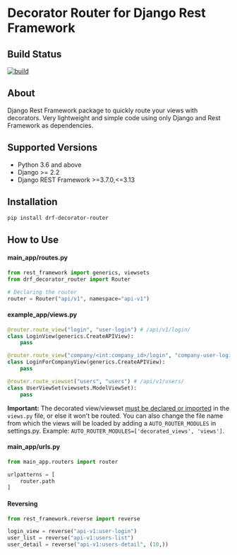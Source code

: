 Decorator Router for Django Rest Framework
==========================================

Build Status
------------
[![build](https://github.com/brenodega28/drf-decorator-router/actions/workflows/build.yml/badge.svg)](https://github.com/brenodega28/drf-decorator-router/actions/workflows/build.yml)

About
-----
Django Rest Framework package to quickly route your views with decorators.
Very lightweight and simple code using only Django and Rest Framework as dependencies.

Supported Versions
------------------
* Python 3.6 and above
* Django >= 2.2
* Django REST Framework >=3.7.0,<=3.13

Installation
------------
```shell
pip install drf-decorator-router
```

How to Use
----------

#### main_app/routes.py
```python
from rest_framework import generics, viewsets
from drf_decorator_router import Router

# Declaring the router
router = Router("api/v1", namespace="api-v1")
```

#### example_app/views.py
```python
@router.route_view("login", "user-login") # /api/v1/login/
class LoginView(generics.CreateAPIView):
    pass

@router.route_view("company/<int:company_id>/login", "company-user-login") # /api/v1/company/10/login/
class LoginForCompanyView(generics.CreateAPIView):
    pass

@router.route_viewset("users", "users") # /api/v1/users/
class UserViewSet(viewsets.ModelViewSet):
    pass
```
<b>Important:</b> The decorated view/viewset <u>must be declared or imported</u> in the `views.py` file, or else it 
won't be routed. You can also change the file name from which the views will be loaded by adding a `AUTO_ROUTER_MODULES` 
in settings.py. Example: `AUTO_ROUTER_MODULES=['decorated_views', 'views']`.

#### main_app/urls.py
```python
from main_app.routers import router

urlpatterns = [
    router.path
]
```

#### Reversing
```python
from rest_framework.reverse import reverse

login_view = reverse("api-v1:user-login")
user_list = reverse("api-v1:users-list")
user_detail = reverse("api-v1:users-detail", (10,))
```
